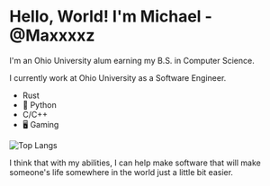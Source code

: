 # Hello, World! I'm Michael - @Maxxxxz

I'm an Ohio University alum earning my B.S. in Computer Science.

I currently work at Ohio University as a Software Engineer.

* Rust
* :snake: Python
* C/C++
* :desktop_computer: Gaming

![Top Langs](https://github-readme-stats.vercel.app/api/top-langs/?username=Maxxxxz&langs_count=10&layout=compact&theme=tokyonight)

I think that with my abilities, I can help make software
that will make someone's life somewhere in the world just a little bit easier.
